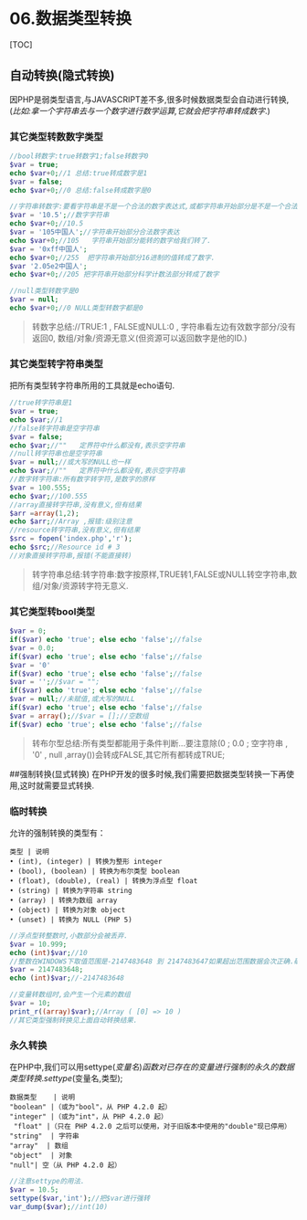 # 06.数据类型转换
[TOC]

## 自动转换(隐式转换)
因PHP是弱类型语言,与JAVASCRIPT差不多,很多时候数据类型会自动进行转换,(*比如:拿一个字符串去与一个数字进行数学运算,它就会把字符串转成数字*.)
### 其它类型转数数字类型
```php
//bool转数字:true转数字1;false转数字0
$var = true;
echo $var+0;//1 总结:true转成数字是1
$var = false;
echo $var+0;//0 总结:false转成数字是0

//字符串转数字:要看字符串是不是一个合法的数字表达式,或都字符串开始部分是不是一个合法的数字表达式.
$var = '10.5';//数字字符串
echo $var+0;//10.5
$var = '105中国人';//字符串开始部分合法数字表达
echo $var+0;//105   字符串开始部分能转的数字给我们转了.
$var = '0xff中国人';
echo $var+0;//255  把字符串开始部分16进制的值转成了数字.
$var '2.05e2中国人';
echo $var+0;//205 把字符串开始部分科学计数法部分转成了数字

//null类型转数字是0
$var = null;
echo $var+0;//0 NULL类型转数字都是0
```
> 转数字总结://TRUE:1 , FALSE或NULL:0 , 字符串看左边有效数字部分/没有返回0, 数组/对象/资源无意义(但资源可以返回数字是他的ID.)

### 其它类型转字符串类型
把所有类型转字符串所用的工具就是echo语句.
```php
//true转字符串是1
$var = true;
echo $var;//1
//false转字符串是空字符串
$var = false;
echo $var;//""   定界符中什么都没有,表示空字符串
//null转字符串也是空字符串
$var = null;//或大写的NULL也一样
echo $var;//""   定界符中什么都没有,表示空字符串
//数字转字符串:所有数字转字符,是数字的原样
$var = 100.555;
echo $var;//100.555
//array直接转字符串,没有意义,但有结果
$arr =array(1,2);
echo $arr;//Array ,报错:级别注意
//resource转字符串,没有意义,但有结果
$src = fopen('index.php','r');
echo $src;//Resource id # 3
//对象直接转字符串,报错(不能直接转)
```
> 转字符串总结:转字符串:数字按原样,TRUE转1,FALSE或NULL转空字符串,数组/对象/资源转字符无意义.	

### 其它类型转bool类型

```php
$var = 0;
if($var) echo 'true'; else echo 'false';//false
$var = 0.0;
if($var) echo 'true'; else echo 'false';//false
$var = '0'
if($var) echo 'true'; else echo 'false';//false
$var = '';//$var = "";
if($var) echo 'true'; else echo 'false';//false
$var = null;//未赋值,或大写的NULL
if($var) echo 'true'; else echo 'false';//false
$var = array();//$var = [];//空数组
if($var) echo 'true'; else echo 'false';//false
```
> 转布尔型总结:所有类型都能用于条件判断...要注意除(0 ; 0.0 ; 空字符串 , '0' , null ,array())会转成FALSE,其它所有都转成TRUE;

##强制转换(显式转换)
在PHP开发的很多时候,我们需要把数据类型转换一下再使用,这时就需要显式转换.
### 临时转换
允许的强制转换的类型有： 
```table
类型 | 说明
• (int), (integer) | 转换为整形 integer 
• (bool), (boolean) | 转换为布尔类型 boolean 
• (float), (double), (real) | 转换为浮点型 float 
• (string) | 转换为字符串 string 
• (array) | 转换为数组 array 
• (object) | 转换为对象 object 
• (unset) | 转换为 NULL (PHP 5) 
```
```php
//浮点型转整数时,小数部分会被丢弃.
$var = 10.999;
echo (int)$var;//10  
//整数在WINDOWS下取值范围是-2147483648 到 2147483647如果超出范围数据会次正确.确切数值很难记下,以后记得近似值,是-21亿到21亿之间.
$var = 2147483648;
echo (int)$var;//-2147483648

//变量转数组时,会产生一个元素的数组
$var = 10;
print_r((array)$var);//Array ( [0] => 10 )
//其它类型强制转换见上面自动转换结果.
```

### 永久转换
在PHP中,我们可以用settype($变量名)函数对已存在的变量进行强制的永久的数据类型转换.
settype($变量名,类型);
```table
数据类型    | 说明
"boolean" |（或为"bool"，从 PHP 4.2.0 起）  
"integer" |（或为"int"，从 PHP 4.2.0 起）  
 "float" |（只在 PHP 4.2.0 之后可以使用，对于旧版本中使用的"double"现已停用）  
"string"  | 字符串
"array"  | 数组
"object"  | 对象
"null"| 空（从 PHP 4.2.0 起） 
```
```php
//注意settype的用法.
$var = 10.5;
settype($var,'int');//把$var进行强转
var_dump($var);//int(10)
```